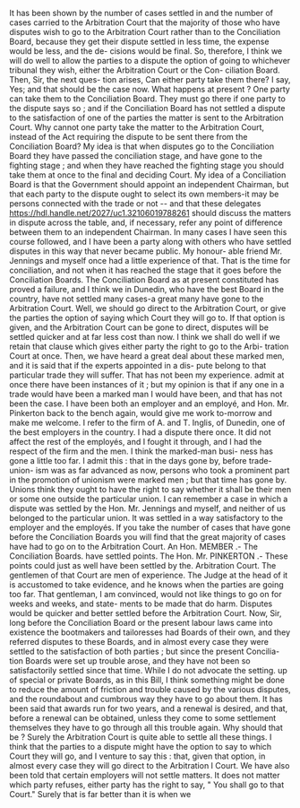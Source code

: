 It has been shown by the number of cases settled in and the number of cases carried to the Arbitration Court that the majority of those who have disputes wish to go to the Arbitration Court rather than to the Conciliation Board, because they get their dispute settled in less time, the expense would be less, and the de- cisions would be final. So, therefore, I think we will do well to allow the parties to a dispute the option of going to whichever tribunal they wish, either the Arbitration Court or the Con- ciliation Board. Then, Sir, the next ques- tion arises, Can either party take them there? I say, Yes; and that should be the case now. What happens at present ? One party can take them to the Conciliation Board. They must go there if one party to the dispute says so ; and if the Conciliation Board has not settled a dispute to the satisfaction of one of the parties the matter is sent to the Arbitration Court. Why cannot one party take the matter to the Arbitration Court, instead of the Act requiring the dispute to be sent there from the Conciliation Board? My idea is that when disputes go to the Conciliation Board they have passed the conciliation stage, and have gone to the fighting stage ; and when they have reached the fighting stage you should take them at once to the final and deciding Court. My idea of a Conciliation Board is that the Government should appoint an independent Chairman, but that each party to the dispute ought to select its own members-it may be persons connected with the trade or not -- and that these delegates https://hdl.handle.net/2027/uc1.32106019788261 should discuss the matters in dispute across the table, and, if necessary, refer any point of difference between them to an independent Chairman. In many cases I have seen this course followed, and I have been a party along with others who have settled disputes in this way that never became public. My honour- able friend Mr. Jennings and myself once had a little experience of that. That is the time for conciliation, and not when it has reached the stage that it goes before the Conciliation Boards. The Conciliation Board as at present constituted has proved a failure, and I think we in Dunedin, who have the best Board in the country, have not settled many cases-a great many have gone to the Arbitration Court. Well, we should go direct to the Arbitration Court, or give the parties the option of saying which Court they will go to. If that option is given, and the Arbitration Court can be gone to direct, disputes will be settled quicker and at far less cost than now. I think we shall do well if we retain that clause which gives either party the right to go to the Arbi- tration Court at once. Then, we have heard a great deal about these marked men, and it is said that if the experts appointed in a dis- pute belong to that particular trade they will suffer. That has not been my experience. admit at once there have been instances of it ; but my opinion is that if any one in a trade would have been a marked man I would have been, and that has not been the case. I have been both an employer and an employé, and Hon. Mr. Pinkerton back to the bench again, would give me work to-morrow and make me welcome. I refer to the firm of A. and T. Inglis, of Dunedin, one of the best employers in the country. I had a dispute there once. It did not affect the rest of the employés, and I fought it through, and I had the respect of the firm and the men. I think the marked-man busi- ness has gone a little too far. I admit this : that in the days gone by, before trade-union- ism was as far advanced as now, persons who took a prominent part in the promotion of unionism were marked men ; but that time has gone by. Unions think they ought to have the right to say whether it shall be their men or some one outside the particular union. I can remember a case in which a dispute was settled by the Hon. Mr. Jennings and myself, and neither of us belonged to the particular union. It was settled in a way satisfactory to the employer and the employés. If you take the number of cases that have gone before the Conciliation Boards you will find that the great majority of cases have had to go on to the Arbitration Court. An Hon. MEMBER .- The Conciliation Boards. have settled points. The Hon. Mr. PINKERTON .- These points could just as well have been settled by the. Arbitration Court. The gentlemen of that Court are men of experience. The Judge at the head of it is accustomed to take evidence, and he knows when the parties are going too far. That gentleman, I am convinced, would not like things to go on for weeks and weeks, and state- ments to be made that do harm. Disputes would be quicker and better settled before the Arbitration Court. Now, Sir, long before the Conciliation Board or the present labour laws came into existence the bootmakers and tailoresses had Boards of their own, and they referred disputes to these Boards, and in almost every case they were settled to the satisfaction of both parties ; but since the present Concilia- tion Boards were set up trouble arose, and they have not been so satisfactorily settled since that time. While I do not advocate the setting. up of special or private Boards, as in this Bill, I think something might be done to reduce the amount of friction and trouble caused by the various disputes, and the roundabout and cumbrous way they have to go about them. It has been said that awards run for two years, and a renewal is desired, and that, before a renewal can be obtained, unless they come to some settlement themselves they have to go through all this trouble again. Why should that be ? Surely the Arbitration Court is quite able to settle all these things. I think that the parties to a dispute might have the option to say to which Court they will go, and I venture to say this : that, given that option, in almost every case they will go direct to the Arbitration I Court. We have also been told that certain employers will not settle matters. It does not matter which party refuses, either party has the right to say, " You shall go to that Court." Surely that is far better than it is when we 